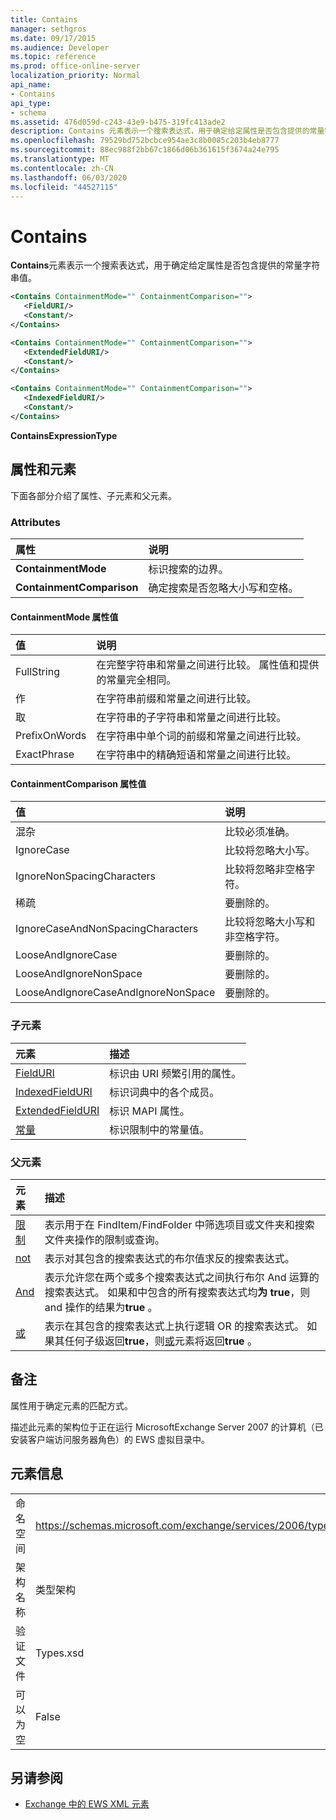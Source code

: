 ```yaml
---
title: Contains
manager: sethgros
ms.date: 09/17/2015
ms.audience: Developer
ms.topic: reference
ms.prod: office-online-server
localization_priority: Normal
api_name:
- Contains
api_type:
- schema
ms.assetid: 476d059d-c243-43e9-b475-319fc413ade2
description: Contains 元素表示一个搜索表达式，用于确定给定属性是否包含提供的常量字符串值。
ms.openlocfilehash: 79529bd752bcbce954ae3c8b0085c203b4eb8777
ms.sourcegitcommit: 88ec988f2bb67c1866d06b361615f3674a24e795
ms.translationtype: MT
ms.contentlocale: zh-CN
ms.lasthandoff: 06/03/2020
ms.locfileid: "44527115"
---
```

# <a name="contains"></a>Contains

**Contains**元素表示一个搜索表达式，用于确定给定属性是否包含提供的常量字符串值。 
  
```xml
<Contains ContainmentMode="" ContainmentComparison="">
   <FieldURI/>
   <Constant/>
</Contains>
```

```xml
<Contains ContainmentMode="" ContainmentComparison="">
   <ExtendedFieldURI/>
   <Constant/>
</Contains>
```

```xml
<Contains ContainmentMode="" ContainmentComparison="">
   <IndexedFieldURI/>
   <Constant/>
</Contains>
```


**ContainsExpressionType**

## <a name="attributes-and-elements"></a>属性和元素

下面各部分介绍了属性、子元素和父元素。
  
### <a name="attributes"></a>Attributes

|**属性**|**说明**|
|:-----|:-----|
|**ContainmentMode** <br/> |标识搜索的边界。  <br/> |
|**ContainmentComparison** <br/> |确定搜索是否忽略大小写和空格。  <br/> |
   
#### <a name="containmentmode-attribute-values"></a>ContainmentMode 属性值

|**值**|**说明**|
|:-----|:-----|
|FullString  <br/> |在完整字符串和常量之间进行比较。 属性值和提供的常量完全相同。  <br/> |
|作  <br/> |在字符串前缀和常量之间进行比较。  <br/> |
|取  <br/> |在字符串的子字符串和常量之间进行比较。  <br/> |
|PrefixOnWords  <br/> |在字符串中单个词的前缀和常量之间进行比较。  <br/> |
|ExactPhrase  <br/> |在字符串中的精确短语和常量之间进行比较。  <br/> |
   
#### <a name="containmentcomparison-attribute-values"></a>ContainmentComparison 属性值

|**值**|**说明**|
|:-----|:-----|
|混杂  <br/> |比较必须准确。  <br/> |
|IgnoreCase  <br/> |比较将忽略大小写。  <br/> |
|IgnoreNonSpacingCharacters  <br/> |比较将忽略非空格字符。  <br/> |
|稀疏  <br/> |要删除的。  <br/> |
|IgnoreCaseAndNonSpacingCharacters  <br/> |比较将忽略大小写和非空格字符。  <br/> |
|LooseAndIgnoreCase  <br/> |要删除的。  <br/> |
|LooseAndIgnoreNonSpace  <br/> |要删除的。  <br/> |
|LooseAndIgnoreCaseAndIgnoreNonSpace  <br/> |要删除的。  <br/> |
   
### <a name="child-elements"></a>子元素

|**元素**|**描述**|
|:-----|:-----|
|[FieldURI](fielduri.md) <br/> |标识由 URI 频繁引用的属性。  <br/> |
|[IndexedFieldURI](indexedfielduri.md) <br/> |标识词典中的各个成员。  <br/> |
|[ExtendedFieldURI](extendedfielduri.md) <br/> |标识 MAPI 属性。  <br/> |
|[常量](constant.md) <br/> |标识限制中的常量值。  <br/> |
   
### <a name="parent-elements"></a>父元素

|**元素**|**描述**|
|:-----|:-----|
|[限制](restriction.md) <br/> |表示用于在 FindItem/FindFolder 中筛选项目或文件夹和搜索文件夹操作的限制或查询。  <br/> |
|[not](not.md) <br/> |表示对其包含的搜索表达式的布尔值求反的搜索表达式。  <br/> |
|[And](and.md) <br/> |表示允许您在两个或多个搜索表达式之间执行布尔 And 运算的搜索表达式。 如果和中包含的所有搜索表达式均**为 true**，则 and 操作的结果为**true** 。  <br/> |
|[或](or.md) <br/> |表示在其包含的搜索表达式上执行逻辑 OR 的搜索表达式。 如果其任何子级返回**true**，则[或](or.md)元素将返回**true** 。  <br/> |
   
## <a name="remarks"></a>备注

属性用于确定元素的匹配方式。
  
描述此元素的架构位于正在运行 MicrosoftExchange Server 2007 的计算机（已安装客户端访问服务器角色）的 EWS 虚拟目录中。
  
## <a name="element-information"></a>元素信息

|||
|:-----|:-----|
|命名空间  <br/> |https://schemas.microsoft.com/exchange/services/2006/types  <br/> |
|架构名称  <br/> |类型架构  <br/> |
|验证文件  <br/> |Types.xsd  <br/> |
|可以为空  <br/> |False  <br/> |
   
## <a name="see-also"></a>另请参阅

- [Exchange 中的 EWS XML 元素](ews-xml-elements-in-exchange.md)

